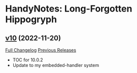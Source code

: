 # HandyNotes: Long-Forgotten Hippogryph

## [v10](https://github.com/kemayo/wow-handynotes-longforgottenhippogryph/tree/v10) (2022-11-20)
[Full Changelog](https://github.com/kemayo/wow-handynotes-longforgottenhippogryph/compare/v9...v10) [Previous Releases](https://github.com/kemayo/wow-handynotes-longforgottenhippogryph/releases)

- TOC for 10.0.2  
- Update to my embedded-handler system  

